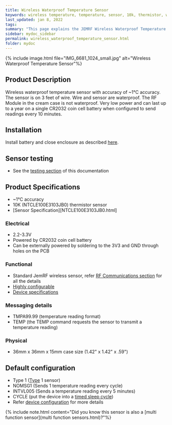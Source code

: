 ```yaml
---
title: Wireless Waterproof Temperature Sensor
keywords: wireless temperature, temperature, sensor, 10k, thermistor, waterproof
last_updated: jan 8, 2022
tags:
summary: "This page explains the JEMRF Wireless Waterproof Temperature Sensor"
sidebar: mydoc_sidebar
permalink: wireless_waterproof_temperature_sensor.html
folder: mydoc
---
```


{% include image.html file="IMG_6681_1024_small.jpg" alt="Wireless Waterproof Temperature Sensor"%}

## Product Description
Wireless waterproof temperature sensor with accuracy of ~1°C accuracy. The sensor is on 3 feet of wire. Wire and sensor are waterproof. The RF Module in the cream case is not waterproof. Very low power and can last up to a year on a single CR2032 coin cell battery when configured to send readings every 10 minutes.

## Installation
Install battery and close enclosure as described [here](sensor_installation.html).

## Sensor testing
* See the [testing section](sensor_testing.html) of this documentation

## Product Specifications
* ~1°C accuracy
* 10K (NTCLE100E3103JB0) thermistor sensor
* [Sensor Specification][NTCLE100E3103JB0.html]

### Electrical
* 2.2-3.3V
* Powered by CR2032 coin cell battery
* Can be externally powered by soldering to the 3V3 and GND through holes on the PCB

### Functional
* Standard JemRF wireless sensor, refer [RF Communications section](rf_basics.html) for all the details
* [Highly configurable](configuration_overview.html)
* [Device specifications](rf_device_specs.html)

### Messaging details
* TMPA99.99 (temperature reading format)
* TEMP (the TEMP command requests the sensor to transmit a temperature reading)

### Physical
* 36mm x 36mm x 15mm case size (1.42" x 1.42" x .59")

## Default configuration
* Type 1 ([Type](types.html) 1 sensor)
* NOMSG1 (Sends 1 temperature reading every cycle)
* INTVL005 (Sends a temperature reading every 5 minutes)
* CYCLE (put the device into a [timed sleep cycle](sleep_modes.html))
* Refer [device configuration](configuration_overview.html) for more details

{% include note.html content="Did you know this sensor is also a [multi function sensor](multi function sensors.html)?"%}